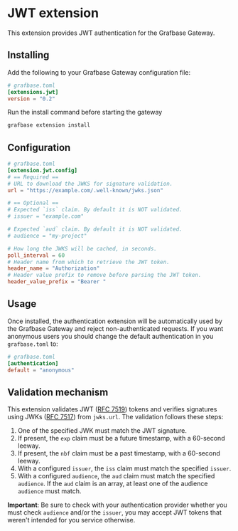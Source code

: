 # JWT extension

This extension provides JWT authentication for the Grafbase Gateway.

## Installing

Add the following to your Grafbase Gateway configuration file:

```toml
# grafbase.toml
[extensions.jwt]
version = "0.2"
```

Run the install command before starting the gateway

```bash
grafbase extension install
```

## Configuration

```toml
# grafbase.toml
[extension.jwt.config]
# == Required ==
# URL to download the JWKS for signature validation.
url = "https://example.com/.well-known/jwks.json"

# == Optional ==
# Expected `iss` claim. By default it is NOT validated.
# issuer = "example.com"

# Expected `aud` claim. By default it is NOT validated.
# audience = "my-project"

# How long the JWKS will be cached, in seconds.
poll_interval = 60
# Header name from which to retrieve the JWT token.
header_name = "Authorization"
# Header value prefix to remove before parsing the JWT token.
header_value_prefix = "Bearer "
```

## Usage

Once installed, the authentication extension will be automatically used by the Grafbase Gateway and reject non-authenticated requests.
If you want anonymous users you should change the default authentication in you `grafbase.toml` to:

```toml
# grafbase.toml
[authentication]
default = "anonymous"
```

## Validation mechanism

This extension validates JWT ([RFC 7519](https://datatracker.ietf.org/doc/html/rfc7519)) tokens and verifies signatures using JWKs ([RFC 7517](https://datatracker.ietf.org/doc/html/rfc7517)) from `jwks.url`. The validation follows these steps:

1. One of the specified JWK must match the JWT signature.
2. If present, the `exp` claim must be a future timestamp, with a 60-second leeway.
3. If present, the `nbf` claim must be a past timestamp, with a 60-second leeway.
4. With a configured `issuer`, the `iss` claim must match the specified `issuer`.
5. With a configured `audience`, the `aud` claim must match the specified `audience`. If the `aud` claim is an array, at least one of the audience `audience` must match.

**Important**: Be sure to check with your authentication provider whether you must check `audience` and/or the `issuer`, you may accept JWT tokens that weren't intended for you service otherwise.
